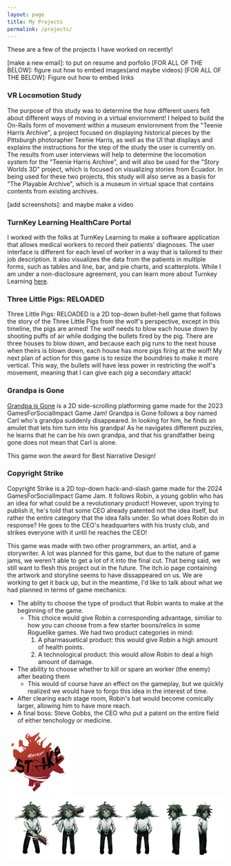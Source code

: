 ```yaml
---
layout: page
title: My Projects
permalink: /projects/
---
```


These are a few of the projects I have worked on recently!

[make a new email]: to put on resume and porfolio
[FOR ALL OF THE BELOW]: figure out how to embed images(and maybe videos)
[FOR ALL OF THE BELOW]: Figure out how to embed links
### VR Locomotion Study

The purpose of this study was to determine the how different users felt about different ways of moving in a virtual enviornment! I helped to build the On-Rails form of movement within a museum enviornment from the "Teenie Harris Archive", a project focused on displaying historical pieces by the Pittsburgh photorapher Teenie Harris, as well as the UI that displays and explains the instructions for the step of the study the user is currently on. The results from user interviews will help to determine the locomotion system for the "Teenie Harris Archive", and will also be used for the "Story Worlds 3D" project, which is focused on visualizing stories from Ecuador. In being used for these two projects, this study will also serve as a basis for "The Playable Archive", which is a museum in virtual space that contains contents from existing archives.

[add screenshots]: and maybe make a video

### TurnKey Learning HealthCare Portal

I worked with the folks at TurnKey Learning to make a software application that allows medical workers to record their patients' diagnoses. The user interface is different for each level of worker in a way that is tailored to their job description. It also visualizes the data from the patients in multiple forms, such as tables and line, bar, and pie charts, and scatterplots. While I am under a non-disclosure agreement, you can learn more about Turnkey Learning <a href="https://turnkeylearning.com/industries/healthcare/">here</a>.

### Three Little Pigs: RELOADED

Three Little Pigs: RELOADED is a 2D top-down bullet-hell game that follows the story of the Three Little Pigs from the wolf's perspective, except in this timeline, the pigs are armed! The wolf needs to blow each house down by shooting puffs of air while dodging the bullets fired by the pig. There are three houses to blow down, and because each pig runs to the next house when theirs is blown down, each house has more pigs firing at the wolf!
My next plan of action for this game is to resize the boundries to make it more vertical. This way, the bullets will have less power in restricting the wolf's movement, meaning that I can give each pig a secondary attack!

### Grandpa is Gone

<a href="https://justaglitch.itch.io/grandpa-is-gone">Grandpa is Gone</a> is a 2D side-scrolling platforming game made for the 2023 GamesForSocialImpact Game Jam! Grandpa is Gone follows a boy named Carl who's grandpa suddenly disappeared. In looking for him, he finds an amulet that lets him turn into his grandpa! As he navigates different puzzles, he learns that he can be his own grandpa, and that his grandfather being gone does not mean that Carl is alone.

This game won the award for Best Narrative Design!

### Copyright Strike

Copyright Strike is a 2D top-down hack-and-slash game made for the 2024 GamesForSocialImpact Game Jam. It follows Robin, a young goblin who has an idea for what could be a revolutionary product! However, upon trying to publish it, he's told that some CEO already patented not the idea itself, but rather the entire category that the idea falls under. So what does Robin do in response? He goes to the CEO's headquarters with his trusty club, and strikes everyone with it until he reaches the CEO!

This game was made with two other programmers, an artist, and a storywriter. A lot was planned for this game, but due to the nature of game jams, we weren't able to get a lot of it into the final cut. That being said, we still want to flesh this project out in the future. The itch.io page containing the artwork and storyline seems to have dissappeared on us. We are working to get it back up, but in the meantime, I'd like to talk about what we had planned in terms of game mechanics:
* The ablity to choose the type of product that Robin wants to make at the beginning of the game.
    *  This choice would give Robin a corresponding advantage, similiar to how you can choose from a few starter boons/relics in some Roguelike games. We had two product categories in mind:
        1. A pharmasuetical product: this would give Robin a high amount of health points.
        2. A technological product: this would allow Robin to deal a high amount of damage.
* The ability to choose whether to kill or spare an worker (the enemy) after beating them
    * This would of course have an effect on the gameplay, but we quickly realized we would have to forgo this idea in the interest of time.
* After clearing each stage room, Robin's bat would become comically larger, allowing him to have more reach.
* A final boss: Steve Gobbs, the CEO who put a patent on the entire field of either tenchology or medicine.

<img src="/assets/images/copyight_strike_logo.png" alt="The Game's Logo" height = "150"> <img src="/assets/images/robin_spritesheet.png" alt="Robin, the Main Character" height = "150"> 